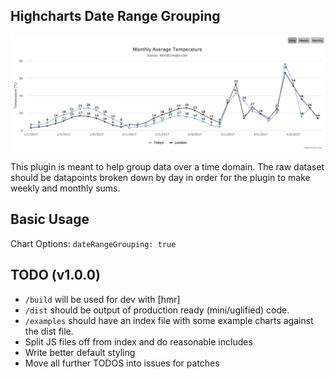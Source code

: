 ## Highcharts Date Range Grouping

![higcharts-plugin-gif-demo](images/plugin-01.gif)

This plugin is meant to help group data over a time domain. The raw dataset should be datapoints
broken down by day in order for the plugin to make weekly and monthly sums.

## Basic Usage
Chart Options: `dateRangeGrouping: true`

## TODO (v1.0.0)
- `/build` will be used for dev with [hmr]
- `/dist` should be output of production ready (mini/uglified) code.
- `/examples` should have an index file with some example charts against the dist file.
- Split JS files off from index and do reasonable includes
- Write better default styling
- Move all further TODOS into issues for patches
